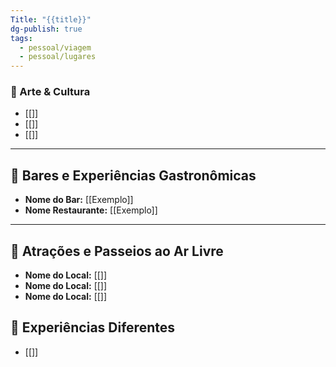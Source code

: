 ```yaml
---
Title: "{{title}}"
dg-publish: true
tags:
  - pessoal/viagem
  - pessoal/lugares
---
```

### 🎨 Arte & Cultura
- [[]]
- [[]]
- [[]]
---
## 🍹 Bares e Experiências Gastronômicas
- **Nome do Bar:** [[Exemplo]]
- **Nome Restaurante:** [[Exemplo]]
---
## 🌳 Atrações e Passeios ao Ar Livre
- **Nome do Local:** [[]]
- **Nome do Local:** [[]]
- **Nome do Local:** [[]]
## 🦔 Experiências Diferentes
- [[]]